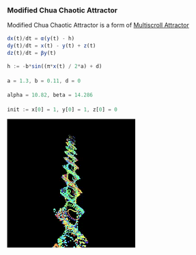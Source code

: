 ### Modified Chua Chaotic Attractor

 Modified Chua Chaotic Attractor is a form of [Multiscroll Attractor](https://en.wikipedia.org/wiki/Multiscroll_attractor#Modified%20Lu%20Chen%20attractor) 
 
```js
dx(t)/dt = α(y(t) - h)
dy(t)/dt = x(t) - y(t) + z(t)
dz(t)/dt = βy(t)
```


```js
h := -b*sin((π*x(t) / 2*a) + d)

a = 1.3, b = 0.11, d = 0

alpha = 10.82, beta = 14.286

init := x[0] = 1, y[0] = 1, z[0] = 0
```


![samplegif](sample.gif)